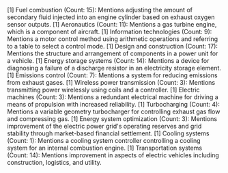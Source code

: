 [1] Fuel combustion (Count: 15): Mentions adjusting the amount of secondary fluid injected into an engine cylinder based on exhaust oxygen sensor outputs.
[1] Aeronautics (Count: 11): Mentions a gas turbine engine, which is a component of aircraft.
[1] Information technologies (Count: 9): Mentions a motor control method using arithmetic operations and referring to a table to select a control mode.
[1] Design and construction (Count: 17): Mentions the structure and arrangement of components in a power unit for a vehicle.
[1] Energy storage systems (Count: 14): Mentions a device for diagnosing a failure of a discharge resistor in an electricity storage element.
[1] Emissions control (Count: 7): Mentions a system for reducing emissions from exhaust gases.
[1] Wireless power transmission (Count: 3): Mentions transmitting power wirelessly using coils and a controller.
[1] Electric machines (Count: 3): Mentions a redundant electrical machine for driving a means of propulsion with increased reliability.
[1] Turbocharging (Count: 4): Mentions a variable geometry turbocharger for controlling exhaust gas flow and compressing gas.
[1] Energy system optimization (Count: 3): Mentions improvement of the electric power grid's operating reserves and grid stability through market-based financial settlement.
[1] Cooling systems (Count: 1): Mentions a cooling system controller controlling a cooling system for an internal combustion engine.
[1] Transportation systems (Count: 14): Mentions improvement in aspects of electric vehicles including construction, logistics, and utility.

